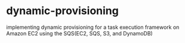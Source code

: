 # dynamic-provisioning
implementing dynamic provisioning for a task execution framework on Amazon EC2 using the SQS(EC2, SQS, S3, and DynamoDB)
